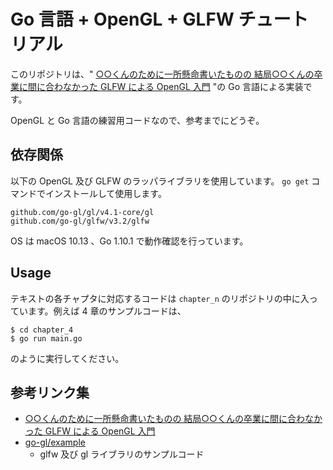 # Go 言語 + OpenGL + GLFW チュートリアル

このリポジトリは、" [○○くんのために一所懸命書いたものの
結局○○くんの卒業に間に合わなかった
GLFW による OpenGL 入門](http://marina.sys.wakayama-u.ac.jp/~tokoi/GLFWdraft.pdf) "の Go 言語による実装です。

OpenGL と Go 言語の練習用コードなので、参考までにどうぞ。

## 依存関係

以下の OpenGL 及び GLFW のラッパライブラリを使用しています。 `go get` コマンドでインストールして使用します。


```
github.com/go-gl/gl/v4.1-core/gl
github.com/go-gl/glfw/v3.2/glfw
```

OS は macOS 10.13 、Go 1.10.1 で動作確認を行っています。

## Usage

テキストの各チャプタに対応するコードは `chapter_n` のリポジトリの中に入っています。例えば 4 章のサンプルコードは、

```
$ cd chapter_4
$ go run main.go
```

のように実行してください。

## 参考リンク集

- [○○くんのために一所懸命書いたものの
結局○○くんの卒業に間に合わなかった
GLFW による OpenGL 入門](http://marina.sys.wakayama-u.ac.jp/~tokoi/GLFWdraft.pdf)
- [go-gl/example](https://github.com/go-gl/example)
  - glfw 及び gl ライブラリのサンプルコード